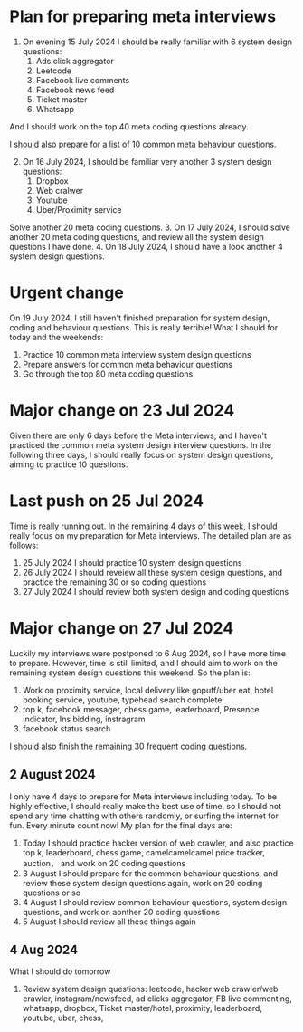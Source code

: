 # Plan for preparing meta interviews
1. On evening 15 July 2024 I should be really familiar with 6 system design questions:
   1. Ads click aggregator
   2. Leetcode
   3. Facebook live comments
   4. Facebook news feed
   5. Ticket master
   6. Whatsapp

  And I should work on the top 40 meta coding questions already. 

  I should also prepare for a list of 10 common meta behaviour questions.
  
2. On 16 July 2024, I should be familiar very another 3 system design questions:
   1. Dropbox
   2. Web cralwer
   3. Youtube
   4. Uber/Proximity service

  Solve another 20 meta coding questions.
3. On 17 July 2024, I should solve another 20 meta coding questions, and review all the system design questions I have done.
4. On 18 July 2024, I should have a look another 4 system design questions.

# Urgent change
On 19 July 2024, I still haven't finished preparation for system design, coding and behaviour questions. This is really terrible! What I should for today and the weekends:
1. Practice 10 common meta interview system design questions
2. Prepare answers for common meta behaviour questions
3. Go through the top 80 meta coding questions

# Major change on 23 Jul 2024
Given there are only 6 days before the Meta interviews, and I haven't practiced the common meta system design interview questions. In the following three days, I should really focus on system design questions, aiming to practice 10 questions.

# Last push on 25 Jul 2024
Time is really running out. In the remaining 4 days of this week, I should really focus on my preparation for Meta interviews. The detailed plan are as follows:
1. 25 July 2024 I should practice 10 system design questions
2. 26 July 2024 I should reveiew all these system design questions, and practice the remaining 30 or so coding questions
3. 27 July 2024 I should review both system design and coding questions

# Major change on 27 Jul 2024
Luckily my interviews were postponed to 6 Aug 2024, so I have more time to prepare. However, time is still limited, and I should aim to work on the remaining system design questions this weekend.
So the plan is:
1. Work on proximity service, local delivery like gopuff/uber eat, hotel booking service, youtube, typehead search complete
2. top k, facebook messager, chess game, leaderboard,  Presence indicator, Ins bidding, instragram
3. facebook status search 

I should also finish the remaining 30 frequent coding questions.

## 2 August 2024
I only have 4 days to prepare for Meta interviews including today. To be highly effective, I should really make the best use of time, so I should not spend any time chatting with others randomly, or surfing the internet for fun. Every minute count now! My plan for the final days are:  
1. Today I should practice hacker version of web crawler, and also practice top k, leaderboard, chess game, camelcamelcamel price tracker, auction， and work on 20 coding questions
2. 3 August I should prepare for the common behaviour questions, and review these system design questions again, work on 20 coding questions or so
3. 4 August I should review common behaviour questions, system design questions, and work on aonther 20 coding questions
4. 5 August I should review all these things again

## 4 Aug 2024
What I should do tomorrow  
1. Review system design questions: leetcode, hacker web crawler/web crawler, instagram/newsfeed, ad clicks aggregator, FB live commenting, whatsapp, dropbox, Ticket master/hotel, proximity, leaderboard, youtube, uber, chess,
